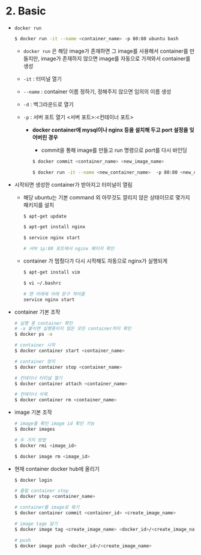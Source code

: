 # 2. Basic

- `docker run`

  ```bash
  $ docker run -it --name <container_name> -p 80:80 ubuntu bash
  ```

  - `docker run` 은 해당 image가 존재하면 그 image를 사용해서 container를 만들지만, image가 존재하지 않으면 image를 자동으로 가져와서 container를 생성

  - `-it` : 터미널 열기

  - `--name` : container 이름 정하기, 정해주지 않으면 임의의 이름 생성

  - `-d` : 백그라운드로 열기

  - `-p` : 서버 포트 열기 <서버 포트>:<컨테이너 포트>

    - **docker container에 mysql이나 nginx 등을 설치해 두고 port 설정을 잊어버린 경우**

      - commit을 통해 image를 만들고 run 명령으로 port를 다시 바인딩

      ```bash
      $ docker commit <container_name> <new_image_name>
      
      $ docker run -it --name <new_container_name>  -p 80:80 <new_container_name> bash
      ```

- 시작되면 생성한 container가 받아지고 터미널이 열림

  - 해당 ubuntu는 기본 command 외 아무것도 깔리지 않은 상태이므로 몇가지 패키지를 설치

    ```bash
    $ apt-get update
    
    $ apt-get install nginx
    
    $ service nginx start
    
    # 서버 ip:80 포트에서 nginx 페이지 확인
    ```

  - container 가 멈췄다가 다시 시작해도 자동으로 nginx가 실행되게

    ```bash
    $ apt-get install vim
    
    $ vi ~/.bashrc
    
    # 맨 아래에 아래 문구 적어줌
    service nginx start
    ```

- container 기본 조작

  ```bash
  # 실행 중 container 확인
  # -a 붙이면 실행중이지 않은 모든 container까지 확인
  $ docker ps -a
  
  # container 시작
  $ docker container start <container_name>
  
  # container 정지
  $ docker container stop <container_name>
  
  # 컨테이너 터미널 열기
  $ docker container attach <container_name>
  
  # 컨테이너 삭제
  $ docker container rm <container_name>
  ```

- image 기본 조작

  ```bash
  # image들 확인 image id 확인 가능
  $ docker images
  
  # 두 가지 방법
  $ docker rmi <image_id>
  
  $ docker image rm <image_id>
  ```

- 현재 container docker hub에 올리기

  ```bash
  $ docker login
  
  # 올릴 container stop
  $ docker stop <container_name>
  
  # container를 image로 묶기
  $ docker container commit <container_id> <create_image_name>
  
  # image tage 달기
  $ docker image tag <create_image_name> <docker_id>/<create_image_name>
  
  # push
  $ docker image push <docker_id>/<create_image_name>
  ```

  